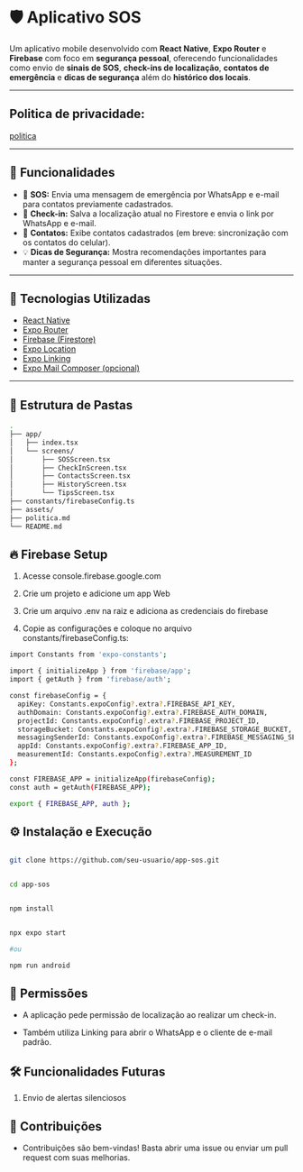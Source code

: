 # 🛡️ Aplicativo SOS

Um aplicativo mobile desenvolvido com **React Native**, **Expo Router** e **Firebase** com foco em **segurança pessoal**, oferecendo funcionalidades como envio de **sinais de SOS**, **check-ins de localização**, **contatos de emergência** e **dicas de segurança** além do **histórico dos locais**.

---

## Politica de privacidade:

[politica](./politica.md)


---


## 📱 Funcionalidades

- 🚨 **SOS:** Envia uma mensagem de emergência por WhatsApp e e-mail para contatos previamente cadastrados.
- 📍 **Check-in:** Salva a localização atual no Firestore e envia o link por WhatsApp e e-mail.
- 👥 **Contatos:** Exibe contatos cadastrados (em breve: sincronização com os contatos do celular).
- 💡 **Dicas de Segurança:** Mostra recomendações importantes para manter a segurança pessoal em diferentes situações.

---

## 🚀 Tecnologias Utilizadas

- [React Native](https://reactnative.dev/)
- [Expo Router](https://expo.github.io/router/)
- [Firebase (Firestore)](https://firebase.google.com/)
- [Expo Location](https://docs.expo.dev/versions/latest/sdk/location/)
- [Expo Linking](https://docs.expo.dev/versions/latest/sdk/linking/)
- [Expo Mail Composer (opcional)](https://docs.expo.dev/versions/latest/sdk/mail-composer/)

---

## 📂 Estrutura de Pastas

```bash
.
├── app/
│   ├── index.tsx             
│   └── screens/
│       ├── SOSScreen.tsx
│       ├── CheckInScreen.tsx
│       ├── ContactsScreen.tsx
│       ├── HistoryScreen.tsx
│       └── TipsScreen.tsx
├── constants/firebaseConfig.ts          
├── assets/
├── politica.md                   
└── README.md
```

## 🔥 Firebase Setup
1. Acesse console.firebase.google.com

2. Crie um projeto e adicione um app Web

3. Crie um arquivo .env na raiz e adiciona as credenciais do firebase

4. Copie as configurações e coloque no arquivo constants/firebaseConfig.ts:


```bash
import Constants from 'expo-constants';

import { initializeApp } from 'firebase/app';
import { getAuth } from 'firebase/auth';

const firebaseConfig = {
  apiKey: Constants.expoConfig?.extra?.FIREBASE_API_KEY,
  authDomain: Constants.expoConfig?.extra?.FIREBASE_AUTH_DOMAIN,
  projectId: Constants.expoConfig?.extra?.FIREBASE_PROJECT_ID,
  storageBucket: Constants.expoConfig?.extra?.FIREBASE_STORAGE_BUCKET,
  messagingSenderId: Constants.expoConfig?.extra?.FIREBASE_MESSAGING_SENDER_ID,
  appId: Constants.expoConfig?.extra?.FIREBASE_APP_ID,
  measurementId: Constants.expoConfig?.extra?.MEASUREMENT_ID
};

const FIREBASE_APP = initializeApp(firebaseConfig);
const auth = getAuth(FIREBASE_APP);

export { FIREBASE_APP, auth };


```

## ⚙️ Instalação e Execução

```bash

git clone https://github.com/seu-usuario/app-sos.git


cd app-sos


npm install


npx expo start

#ou

npm run android
```


## 🔐 Permissões

- A aplicação pede permissão de localização ao realizar um check-in.

- Também utiliza Linking para abrir o WhatsApp e o cliente de e-mail padrão.


## 🛠️ Funcionalidades Futuras


1. Envio de alertas silenciosos


## 🤝 Contribuições

- Contribuições são bem-vindas! Basta abrir uma issue ou enviar um pull request com suas melhorias.